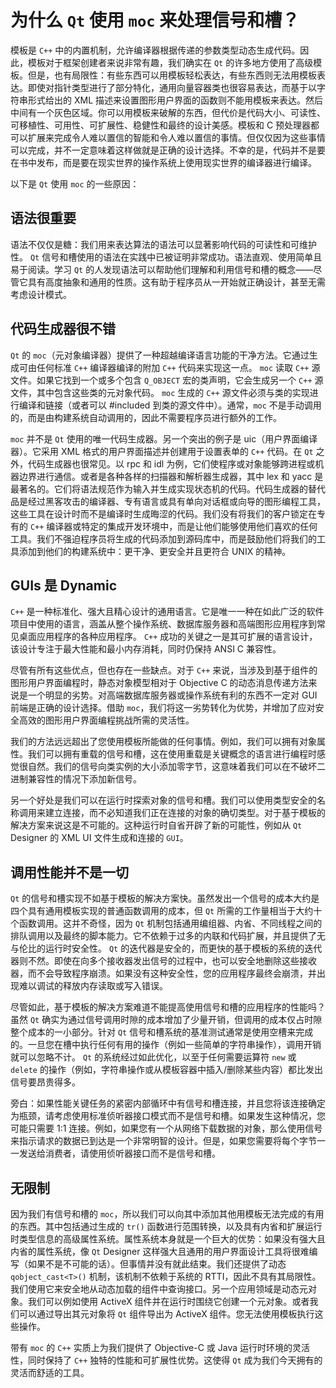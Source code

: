 # 为什么 `Qt` 使用 `moc` 来处理信号和槽？

模板是 `C++` 中的内置机制，允许编译器根据传递的参数类型动态生成代码。因此，模板对于框架创建者来说非常有趣，我们确实在 `Qt` 的许多地方使用了高级模板。但是，也有局限性：有些东西可以用模板轻松表达，有些东西则无法用模板表达。即使对指针类型进行了部分特化，通用向量容器类也很容易表达，而基于以字符串形式给出的 XML 描述来设置图形用户界面的函数则不能用模板来表达。然后中间有一个灰色区域。你可以用模板来破解的东西，但代价是代码大小、可读性、可移植性、可用性、可扩展性、稳健性和最终的设计美感。模板和 C 预处理器都可以扩展来完成令人难以置信的智能和令人难以置信的事情。但仅仅因为这些事情可以完成，并不一定意味着这样做就是正确的设计选择。不幸的是，代码并不是要在书中发布，而是要在现实世界的操作系统上使用现实世界的编译器进行编译。

以下是 `Qt` 使用 `moc` 的一些原因： 

## 语法很重要

语法不仅仅是糖：我们用来表达算法的语法可以显著影响代码的可读性和可维护性。 `Qt` 信号和槽使用的语法在实践中已被证明非常成功。语法直观、使用简单且易于阅读。学习 `Qt` 的人发现语法可以帮助他们理解和利用信号和槽的概念——尽管它具有高度抽象和通用的性质。这有助于程序员从一开始就正确设计，甚至无需考虑设计模式。

## 代码生成器很不错

`Qt` 的 `moc`（元对象编译器）提供了一种超越编译语言功能的干净方法。它通过生成可由任何标准 `C++` 编译器编译的附加 `C++` 代码来实现这一点。 `moc` 读取 `C++` 源文件。如果它找到一个或多个包含 `Q_OBJECT` 宏的类声明，它会生成另一个 `C++` 源文件，其中包含这些类的元对象代码。 `moc` 生成的 `C++` 源文件必须与类的实现进行编译和链接（或者可以 #included 到类的源文件中）。通常，`moc` 不是手动调用的，而是由构建系统自动调用的，因此不需要程序员进行额外的工作。

`moc` 并不是 `Qt` 使用的唯一代码生成器。另一个突出的例子是 uic（用户界面编译器）。它采用 XML 格式的用户界面描述并创建用于设置表单的 `C++` 代码。在 `Qt` 之外，代码生成器也很常见。以 rpc 和 idl 为例，它们使程序或对象能够跨进程或机器边界进行通信。或者是各种各样的扫描器和解析器生成器，其中 lex 和 yacc 是最著名的。它们将语法规范作为输入并生成实现状态机的代码。代码生成器的替代品是经过黑客攻击的编译器、专有语言或具有单向对话框或向导的图形编程工具，这些工具在设计时而不是编译时生成晦涩的代码。我们没有将我们的客户锁定在专有的 `C++` 编译器或特定的集成开发环境中，而是让他们能够使用他们喜欢的任何工具。我们不强迫程序员将生成的代码添加到源码库中，而是鼓励他们将我们的工具添加到他们的构建系统中：更干净、更安全并且更符合 UNIX 的精神。

## GUIs 是 Dynamic

`C++` 是一种标准化、强大且精心设计的通用语言。它是唯一一种在如此广泛的软件项目中使用的语言，涵盖从整个操作系统、数据库服务器和高端图形应用程序到常见桌面应用程序的各种应用程序。 `C++` 成功的关键之一是其可扩展的语言设计，该设计专注于最大性能和最小内存消耗，同时仍保持 ANSI C 兼容性。

尽管有所有这些优点，但也存在一些缺点。对于 `C++` 来说，当涉及到基于组件的图形用户界面编程时，静态对象模型相对于 Objective C 的动态消息传递方法来说是一个明显的劣势。对高端数据库服务器或操作系统有利的东西不一定对 GUI 前端是正确的设计选择。借助 `moc`，我们将这一劣势转化为优势，并增加了应对安全高效的图形用户界面编程挑战所需的灵活性。

我们的方法远远超出了您使用模板所能做的任何事情。例如，我们可以拥有对象属性。我们可以拥有重载的信号和槽，这在使用重载是关键概念的语言进行编程时感觉很自然。我们的信号向类实例的大小添加零字节，这意味着我们可以在不破坏二进制兼容性的情况下添加新信号。

另一个好处是我们可以在运行时探索对象的信号和槽。我们可以使用类型安全的名称调用来建立连接，而不必知道我们正在连接的对象的确切类型。对于基于模板的解决方案来说这是不可能的。这种运行时自省开辟了新的可能性，例如从 `Qt` Designer 的 XML UI 文件生成和连接的 `GUI`。

## 调用性能并不是一切 

`Qt` 的信号和槽实现不如基于模板的解决方案快。虽然发出一个信号的成本大约是四个具有通用模板实现的普通函数调用的成本，但 `Qt` 所需的工作量相当于大约十个函数调用。这并不奇怪，因为 `Qt` 机制包括通用编组器、内省、不同线程之间的排队调用以及最终的脚本能力。它不依赖于过多的内联和代码扩展，并且提供了无与伦比的运行时安全性。 `Qt` 的迭代器是安全的，而更快的基于模板的系统的迭代器则不然。即使在向多个接收器发出信号的过程中，也可以安全地删除这些接收器，而不会导致程序崩溃。如果没有这种安全性，您的应用程序最终会崩溃，并出现难以调试的释放内存读取或写入错误。

尽管如此，基于模板的解决方案难道不能提高使用信号和槽的应用程序的性能吗？虽然 `Qt` 确实为通过信号调用时隙的成本增加了少量开销，但调用的成本仅占时隙整个成本的一小部分。针对 `Qt` 信号和槽系统的基准测试通常是使用空槽来完成的。一旦您在槽中执行任何有用的操作（例如一些简单的字符串操作），调用开销就可以忽略不计。 `Qt` 的系统经过如此优化，以至于任何需要运算符 `new` 或 `delete` 的操作（例如，字符串操作或从模板容器中插入/删除某些内容）都比发出信号要昂贵得多。

旁白：如果性能关键任务的紧密内部循环中有信号和槽连接，并且您将该连接确定为瓶颈，请考虑使用标准侦听器接口模式而不是信号和槽。如果发生这种情况，您可能只需要 1:1 连接。例如，如果您有一个从网络下载数据的对象，那么使用信号来指示请求的数据已到达是一个非常明智的设计。但是，如果您需要将每个字节一一发送给消费者，请使用侦听器接口而不是信号和槽。

## 无限制

因为我们有信号和槽的 `moc`，所以我们可以向其中添加其他用模板无法完成的有用的东西。其中包括通过生成的 `tr()` 函数进行范围转换，以及具有内省和扩展运行时类型信息的高级属性系统。属性系统本身就是一个巨大的优势：如果没有强大且内省的属性系统，像 `Qt` Designer 这样强大且通用的用户界面设计工具将很难编写（如果不是不可能的话）。但事情并没有就此结束。我们还提供了动态 `qobject_cast<T>()` 机制，该机制不依赖于系统的 RTTI，因此不具有其局限性。我们使用它来安全地从动态加载的组件中查询接口。另一个应用领域是动态元对象。我们可以例如使用 ActiveX 组件并在运行时围绕它创建一个元对象。或者我们可以通过导出其元对象将 `Qt` 组件导出为 ActiveX 组件。您无法使用模板执行这些操作。

带有 `moc` 的 `C++` 实质上为我们提供了 Objective-C 或 Java 运行时环境的灵活性，同时保持了 `C++` 独特的性能和可扩展性优势。这使得 `Qt` 成为我们今天拥有的灵活而舒适的工具。




